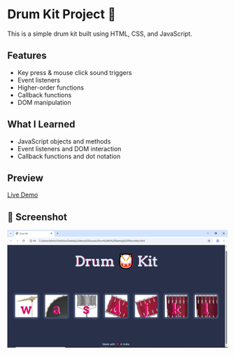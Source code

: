 # Drum Kit Project 🥁

This is a simple drum kit built using HTML, CSS, and JavaScript.

## Features
- Key press & mouse click sound triggers
- Event listeners
- Higher-order functions
- Callback functions
- DOM manipulation

## What I Learned
- JavaScript objects and methods
- Event listeners and DOM interaction
- Callback functions and dot notation

## Preview
[Live Demo](https://dharsh-12.github.io/drum-kit/)

## 📸 Screenshot

![Drum Kit Screenshot](images/screenshot.png)

